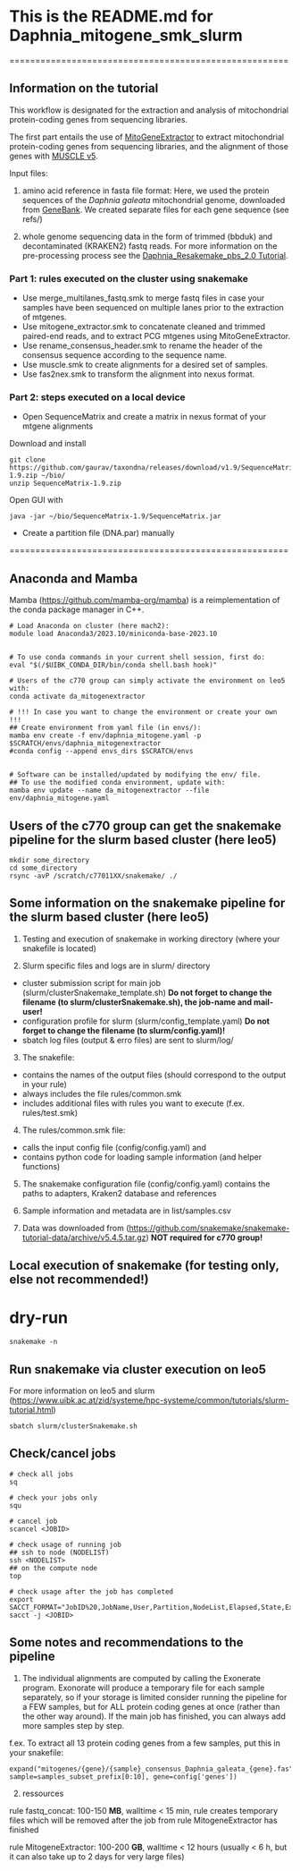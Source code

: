 
# This is the README.md for Daphnia_mitogene_smk_slurm


======================================================


## Information on the tutorial

This workflow is designated for the extraction and analysis of mitochondrial protein-coding genes from sequencing libraries.

The first part entails the use of [MitoGeneExtractor](https://github.com/cmayer/MitoGeneExtractor/tree/last-reviews-before-publication) to extract mitochondrial protein-coding genes from sequencing libraries, and the alignment of those genes with [MUSCLE v5](https://github.com/rcedgar/muscle?tab=readme-ov-file).

Input files:

1) amino acid reference in fasta file format:
Here, we used the protein sequences of the *Daphnia* *galeata* mitochondrial genome, downloaded from [GeneBank](https://www.ncbi.nlm.nih.gov/nuccore/OM397534.1?report=genbank).
We created separate files for each gene sequence (see refs/)  

2) whole genome sequencing data in the form of trimmed (bbduk) and decontaminated (KRAKEN2) fastq reads. For more information on the pre-processing process see  the [Daphnia_Resakemake_pbs_2.0 Tutorial](https://github.com/tholtzem/Daphnia_RestEggs_snakemake_pbs_2.0/tree/master).


### Part 1: rules executed on the cluster using snakemake
* Use merge_multilanes_fastq.smk to merge fastq files in case your samples have been sequenced on multiple lanes prior to the extraction of mtgenes.
* Use mitogene_extractor.smk to concatenate cleaned and trimmed paired-end reads, and to extract PCG mtgenes using MitoGeneExtractor.
* Use rename_consensus_header.smk to rename the header of the consensus sequence according to the sequence name.
* Use muscle.smk to create alignments for a desired set of samples.
* Use fas2nex.smk to transform the alignment into nexus format.

### Part 2: steps executed on a local device
* Open SequenceMatrix and create a matrix in nexus format of your mtgene alignments

Download and install

```
git clone https://github.com/gaurav/taxondna/releases/download/v1.9/SequenceMatrix-1.9.zip ~/bio/
unzip SequenceMatrix-1.9.zip
```
Open GUI with
```
java -jar ~/bio/SequenceMatrix-1.9/SequenceMatrix.jar

```

* Create a partition file (DNA.par) manually


======================================================


## Anaconda and Mamba


Mamba (https://github.com/mamba-org/mamba) is a reimplementation of the conda package manager in C++.

```
# Load Anaconda on cluster (here mach2):
module load Anaconda3/2023.10/miniconda-base-2023.10
 

# To use conda commands in your current shell session, first do:
eval "$(/$UIBK_CONDA_DIR/bin/conda shell.bash hook)"

# Users of the c770 group can simply activate the environment on leo5 with:
conda activate da_mitogenextractor

# !!! In case you want to change the environment or create your own !!! 
## Create environment from yaml file (in envs/):
mamba env create -f env/daphnia_mitogene.yaml -p $SCRATCH/envs/daphnia_mitogenextractor
#conda config --append envs_dirs $SCRATCH/envs


# Software can be installed/updated by modifying the env/ file.
## To use the modified conda environment, update with:
mamba env update --name da_mitogenextractor --file env/daphnia_mitogene.yaml

```

## Users of the c770 group can get the snakemake pipeline for the slurm based cluster (here leo5)

```
mkdir some_directory
cd some_directory
rsync -avP /scratch/c77011XX/snakemake/ ./

```


## Some information on the snakemake pipeline for the slurm based cluster (here leo5)


1. Testing and execution of snakemake in working directory (where your snakefile is located)

2. Slurm specific files and logs are in slurm/ directory
* cluster submission script for main job (slurm/clusterSnakemake_template.sh) **Do not forget to change the filename (to slurm/clusterSnakemake.sh), the job-name and mail-user!**
* configuration profile for slurm (slurm/config_template.yaml) **Do not forget to change the filename (to slurm/config.yaml)!**
* sbatch log files (output & erro files) are sent to slurm/log/

3. The snakefile:
* contains the names of the output files (should correspond to the output in your rule)
* always includes the file rules/common.smk
* includes additional files with rules you want to execute (f.ex. rules/test.smk)

4. The rules/common.smk file:
* calls the input config file (config/config.yaml) and 
* contains python code for loading sample information (and helper functions)

5. The snakemake configuration file (config/config.yaml) contains the paths to adapters, Kraken2 database and references 

6. Sample information and metadata are in list/samples.csv

7. Data was downloaded from (https://github.com/snakemake/snakemake-tutorial-data/archive/v5.4.5.tar.gz) **NOT required for c770 group!**

## Local execution of snakemake (for testing only, else not recommended!)

# dry-run

```
snakemake -n

```

## Run snakemake via cluster execution on leo5

For more information on leo5 and slurm (https://www.uibk.ac.at/zid/systeme/hpc-systeme/common/tutorials/slurm-tutorial.html)

```
sbatch slurm/clusterSnakemake.sh

```

## Check/cancel jobs

```
# check all jobs
sq

# check your jobs only
squ

# cancel job
scancel <JOBID>

# check usage of running job
## ssh to node (NODELIST)
ssh <NODELIST>
## on the compute node
top

# check usage after the job has completed
export SACCT_FORMAT="JobID%20,JobName,User,Partition,NodeList,Elapsed,State,ExitCode,MaxRSS,AllocTRES%32"
sacct -j <JOBID>

```


## Some notes and recommendations to the pipeline


1) The individual alignments are computed by calling the Exonerate program. Exonorate will produce a temporary file for each sample separately, so if your storage is limited consider running the pipeline for a FEW samples, but for ALL protein coding genes at once (rather than the other way around). If the main job has finished, you can always add more samples step by step.

f.ex. To extract all 13 protein coding genes from a few samples, put this in your snakefile:

```
expand("mitogenes/{gene}/{sample}_consensus_Daphnia_galeata_{gene}.fas", sample=samples_subset_prefix[0:10], gene=config['genes'])
```

2) ressources

rule fastq_concat: 100-150 **MB**, walltime < 15 min, rule creates temporary files which will be removed after the job from rule MitogeneExtractor has finished

rule MitogeneExtractor: 100-200 **GB**, walltime < 12 hours (usually < 6 h, but it can also take up to 2 days for very large files)


